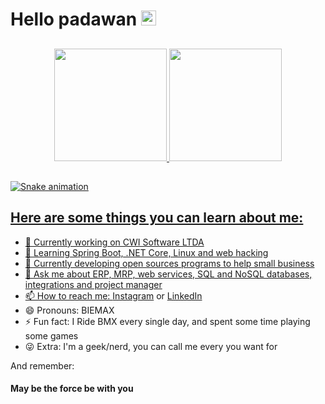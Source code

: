# Hello padawan <img height="24px" src="http://emojis.slackmojis.com/emojis/images/1493910372/2183/vader.png">

##

<div align="center">
  <a href="https://github.com/phiandrade">
  <img height="180em" src="https://github-readme-stats.vercel.app/api?username=BIEMAX&show_icons=true&theme=dark&include_all_commits=true&count_private=true"/>
  <img height="180em" src="https://github-readme-stats.vercel.app/api/top-langs/?username=BIEMAX&layout=compact&langs_count=7&theme=dark"/>
</div>

  ##
  
  ![Snake animation](https://github.com/BIEMAX/BIEMAX/blob/output/github-contribution-grid-snake.svg)
  
 </div>

## Here are some things you can learn about me:

- 🔭 Currently working on CWI Software LTDA
- 🌱 Learning Spring Boot, .NET Core, Linux and web hacking
- 👯 Currently developing open sources programs to help small business
- 💬 Ask me about ERP, MRP, web services, SQL and NoSQL databases, integrations and project manager
- 📫 How to reach me: [Instagram](https://www.instagram.com/itsbiemax/) or [LinkedIn](https://www.linkedin.com/in/dioneibeilke/)
- 😄 Pronouns: BIEMAX
- ⚡ Fun fact: I Ride BMX every single day, and spent some time playing some games
- :stuck_out_tongue_winking_eye: Extra: I'm a geek/nerd, you can call me every you want for


And remember:

#### **May be the force be with you** 
